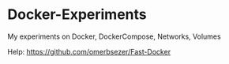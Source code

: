 # Docker-Experiments
My experiments on Docker, DockerCompose, Networks, Volumes



Help:
https://github.com/omerbsezer/Fast-Docker

